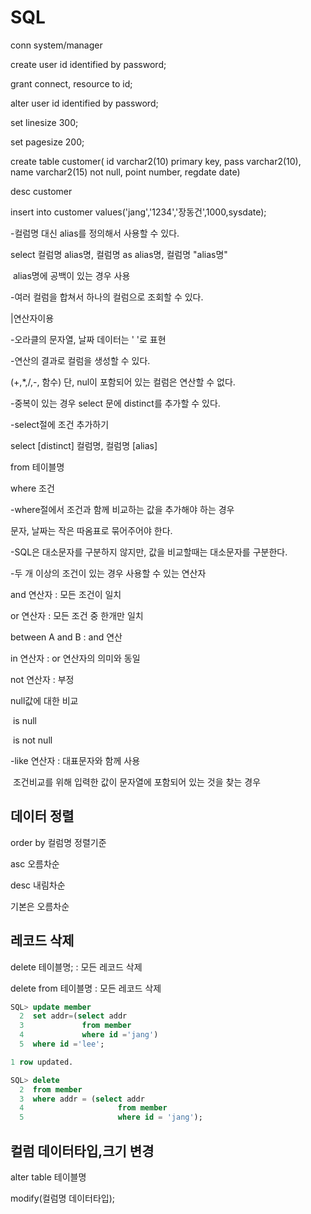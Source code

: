 # SQL

conn system/manager

create user id identified by password;

grant connect, resource to id;

alter user id identified by password;

set linesize 300;

set pagesize 200;

create table customer(
										id varchar2(10) primary key,
										pass varchar2(10),
										name varchar2(15) not null,
										point number,
										regdate date)

desc customer

insert into customer values('jang','1234','장동건',1000,sysdate);





-컬럼명 대신 alias를 정의해서 사용할 수 있다.

select 컬럼명 alias명, 컬럼명 as alias명, 컬럼명 "alias명"

​																				alias명에 공백이 있는 경우 사용

-여러 컬럼을 합쳐서 하나의 컬럼으로 조회할 수 있다.

|연산자이용

-오라클의 문자열, 날짜 데이터는 ' '로 표현

-연산의 결과로 컬럼을 생성할 수 있다.

 (+,*,/,-, 함수) 단, nul이 포함되어 있는 컬럼은 연산할 수 없다.

-중복이 있는 경우 select 문에 distinct를 추가할 수 있다.

-select절에 조건 추가하기

 select [distinct] 컬럼명, 컬럼명 [alias]

 from 테이블명

 where 조건

-where절에서 조건과 함께 비교하는 값을 추가해야 하는 경우

 문자, 날짜는 작은 따옴표로 묶어주어야 한다.

-SQL은 대소문자를 구분하지 않지만, 값을 비교할때는 대소문자를 구분한다.

-두 개 이상의 조건이 있는 경우 사용할 수 있는 연산자

 and 연산자 : 모든 조건이 일치

 or 연산자 : 모든 조건 중 한개만 일치

 between A and B : and 연산

in 연산자 : or 연산자의 의미와 동일

 not 연산자 : 부정

 null값에 대한 비교

​	is null

​	is not null

-like 연산자 : 대표문자와 함께 사용

​                       조건비교를 위해 입력한 값이 문자열에 포함되어 있는 것을 찾는 경우

## 데이터 정렬

order by 컬럼명 정렬기준

asc 오름차순

desc 내림차순

기본은 오름차순



## 레코드 삭제

delete 테이블명;	: 모든 레코드 삭제

delete from 테이블명	: 모든 레코드 삭제

```sql
SQL> update member
  2  set addr=(select addr
  3             from member
  4             where id ='jang')
  5  where id ='lee';

1 row updated.

SQL> delete
  2  from member
  3  where addr = (select addr
  4                     from member
  5                     where id = 'jang');
```





## 컬럼 데이터타입,크기 변경

alter table 테이블명

modify(컬럼명 데이터타입);